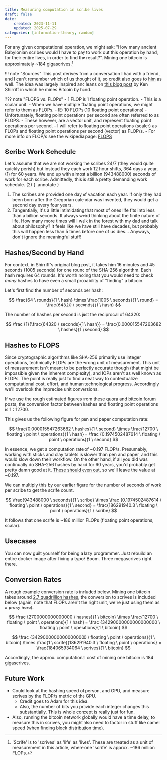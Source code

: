 ```yaml
---
title: Measuring computation in scribe lives
draft: false
date:
    created: 2023-11-11
    updated: 2025-07-29
categories: [information-theory, random]
---
```


For any given computational operation, we might ask: "How many ancient Babylonian scribes would I have to pay to work out this operation by hand, for their entire lives, in order to find the result?". Mining one bitcoin is approximately ~184 gigascrives.[^1]

<!-- more -->

[^1]: 'Scrife' is to 'scrives' as 'life' as 'lives'. These are treated as a unit of measurement in this article, where one 'scrife' is approx. ~186 million FLOPs.

!!! note "Sources"
    This post derives from a conversation I had with a friend, and I can't remember which of us thought of it, so credit also goes to [him](https://github.com/adamatbi) as well. The idea was largely inspired and leans on [this blog post](https://www.righto.com/2014/09/mining-bitcoin-with-pencil-and-paper.html) by Ken Shirriff in which he mines Bitcoin by hand.

??? note "FLOPS vs. FLOPs"
    - 1 FLOP is 1 floating point operation.
        - This is a scalar unit.
    - When we have multiple floating point operations, we might refer to them as FLOPs.
        - IE: 10 FLOPs (10 floating point operations)
    - Unfortunately, floating point operations per second are often referred to as FLOPS.
        - These however, are a vector unit, and represent floating point operations per second.
    - I will refer to floating point operations (scaler) as FLOPs and floating point operations per second (vector) as FLOP/s.
    - For more info on FLOP/s see the wikipedia page: [FLOPS](https://en.wikipedia.org/wiki/FLOPS)

## Scribe Work Schedule

Let's assume that we are not working the scribes 24/7 (they would quite quickly perish) but instead they each work 12 hour shifts, 364 days a year, (1) for 60 years. We end up with almost a billion ($943488000$) seconds of work for each scribe. Admittedly, this is still a pretty demanding work schedule. (2)
{ .annotate }

1.  The scribes are provided one day of vacation each year. If only they had been born after the Gregorian calendar was invented, they would get a second day every four years.
2.  Tangentially, it's a little intimidating that most of ones life fits into less than a billion seconds. It always weird thinking about the finite nature of life. How many more times will I walk in the forest with my dad and talk about philosophy? It feels like we have still have decades, but probably this will happen less than 5 times before one of us dies... Anyways, don't ignore the meaningful stuff!

## Hashes/Second by Hand

For context, in Shirriff's original blog post, it takes him 16 minutes and 45 seconds (1005 seconds) for one round of the SHA-256 algorithm. Each hash requires 64 rounds. It's worth noting that you would need to check *many* hashes to have even a small probability of "finding" a bitcoin.

Let's first find the number of seconds per hash:

$$
\frac{64 \ rounds}{1 \ hash} \times \frac{1005 \ seconds}{1 \ round} = \frac{64320 \ seconds}{1 \ hash}
$$

The number of hashes per second is just the reciprocal of $64320$:

$$
\frac {1}{\frac{64320 \ seconds}{1 \ hash}} = \frac{0.000015547263682 \ hashes}{1 \ second}
$$

## Hashes to FLOPS

Since cryptographic algorithms like SHA-256 primarily use integer operations, technically FLOPs are the wrong unit of measurement. This unit of measurement isn't meant to be perfectly accurate though (that might be impossible given the inherent complexity), and IOPs aren't as well known as FLOPs. The point is really just to find a neat way to contextualize computational cost, effort, and human technological progress. Accordingly we'll overlook the imprecise unit conversions.

If we use the rough estimated figures from these [quora](https://www.quora.com/How-do-you-convert-m-flop-s-to-hash-s) and [bitcoin forum](https://bitcointalk.org/index.php?topic=50720.0) posts, the conversion factor between hashes and floating point operations is $1:12700$.

This gives us the following figure for pen and paper computation rate:

$$
\frac{0.000015547263682 \ hashes}{1 \ second} \times \frac{12700 \ floating \ point \ operations}{1 \ hash} = \frac {0.1974502487614 \ floating \ point \ operations}{1 \ second}
$$

In essence, we get a computation rate of ~$0.197$ FLOP/s. Presumably, working with sticks and clay tablets is slower than pen and paper, and this would slow down their workflow. On the other hand, if all you did was continually do SHA-256 hashes by hand for 60 years, you'd probably get pretty damn good at it. [These should even out](https://www.youtube.com/watch?v=iOVbAmknKUk), so we'll leave the value at ~$0.197$.



We can multiply this by our earlier figure for the number of seconds of work per scribe to get the scrife count.

$$
\frac{943488000 \ seconds}{1 \ scribe} \times \frac {0.1974502487614 \ floating \ point \ operations}{1 \ second} = \frac{186291940.3 \ floating \ point \ operations}{1 \ scribe}
$$

It follows that one scrife is ~$186$ million FLOPs (floating point operations, scalar).

## Usecases

You can now guilt yourself for being a lazy programmer. Just rebuild an entire docker image after fixing a typo? Boom. Three megascrives right there.

## Conversion Rates

A rough example conversion rate is included below. Mining one bitcoin takes around [2.7 quadrillion hashes](https://quantaloop.io/how-many-hashes-create-one-bitcoin), the conversion to scrives is included below (again, note that FLOPs aren't the right unit, we're just using them as a proxy here).

$$
\frac {2700000000000000 \ hashes}{1 \ bitcoin} \times \frac{12700 \ floating \ point \ operations}{1 \ hash} = \frac {34290000000000000000 \ floating \ point \ operations}{1 \ bitcoin}
$$

$$
\frac {34290000000000000000 \ floating \ point \ operations}{1 \ bitcoin} \times \frac{1 \ scrife}{186291940.3 \ floating \ point \ operations} = \frac{184065934064 \ scrives}{1 \ bitcoin}
$$

Accordingly, the approx. computational cost of mining one bitcoin is 184 gigascrives.

## Future Work

- Could look at the hashing speed of person, and GPU, and measure scrives by the FLOP/s metric of the GPU.
    - Credit goes to Adam for this idea.
    - Also, the number of bits you provide each integer changes this substantially. This is whole concept is really just for fun.
- Also, running the bitcoin network globally would have a time delay, to measure this in scrives, you might also need to factor in stuff like camel speed (when finding block distribution time).